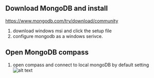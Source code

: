  ## Download MongoDB and install
 
 https://www.mongodb.com/try/download/community
 
 1. download windows msi and click the setup file 
 2. configure mongodb as a windows serivce. 
 
 ## Open MongoDB compass 
 
 1. open compass and connect to local mongoDB by default setting
 ![alt text](img/Mongo_2021-07-22_18-22-05 "Title Text")

